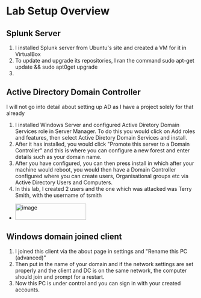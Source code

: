 # Lab Setup Overview 
## Splunk Server
1. I installed Splunk server from Ubuntu's site and created a VM for it in VirtualBox
2. To update and upgrade its repositories, I ran the command sudo apt-get update && sudo apt0get upgrade
3. 


## Active Directory Domain Controller
I will not go into detail about setting up AD as I have a project solely for that already
1. I installed Windows Server and configured Active Diretory Domain Services role in Server Manager. To do this you would click on Add roles and features, then select Active Diretory Domain Services and install.
2. After it has installed, you would click "Promote this server to a Domain Controller" and this is where you can configure a new forest and enter details such as your domain name.
3. After you have configured, you can then press install in which after your machine would reboot, you would then have a Domain Controller configured where you can create users, Organisational groups etc via Active Directory Users and Computers.
4. In this lab, I created 2 users and the one which was attacked was Terry Smith, with the username of tsmith
- <img width="188" height="43" alt="image" src="https://github.com/user-attachments/assets/26f30cb6-158a-42c6-98af-7ea7f8ebb12e" />
## Windows domain joined client
1. I joined this client via the about page in settings and "Rename this PC (advanced)"
2. Then put in the name of your domain and if the network settings are set properly and the client and DC is on the same network, the computer should join and prompt for a restart. 
3. Now this PC is under control and you can sign in with your created accounts.

    
